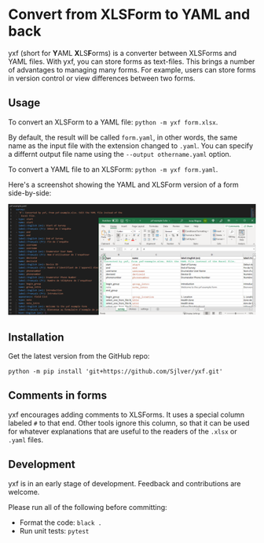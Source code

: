 # Convert from XLSForm to YAML and back

yxf (short for **Y**AML **X**LS**F**orms) is a converter between XLSForms and
YAML files. With yxf, you can store forms as text-files. This brings a number of
advantages to managing many forms. For example, users can store forms in version
control or view differences between two forms.

## Usage

To convert an XLSForm to a YAML file: `python -m yxf form.xlsx`.

By default, the result will be called `form.yaml`, in other words, the same name
as the input file with the extension changed to `.yaml`. You can specify a
differnt output file name using the `--output othername.yaml` option.

To convert a YAML file to an XLSForm: `python -m yxf form.yaml`.

Here's a screenshot showing the YAML and XLSForm version of a form side-by-side:

![YAML and XLSForm version of a form](docs/yxf-yaml-and-xlsx-side-by-side.png)

## Installation

Get the latest version from the GitHub repo:

```
python -m pip install 'git+https://github.com/Sjlver/yxf.git'
```

## Comments in forms

yxf encourages adding comments to XLSForms. It uses a special column labeled `#`
to that end. Other tools ignore this column, so that it can be used for whatever
explanations that are useful to the readers of the `.xlsx` or `.yaml` files.

## Development

yxf is in an early stage of development. Feedback and contributions are welcome.

Please run all of the following before committing:

- Format the code: `black .`
- Run unit tests: `pytest`